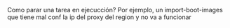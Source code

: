 Como parar una tarea en ejecucción?
Por ejemplo, un import-boot-images que tiene mal conf la ip del proxy del region y no va a funcionar
